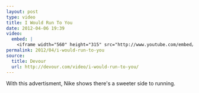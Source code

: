 ```yaml
---
layout: post
type: video
title: I Would Run To You
date: 2012-04-06 19:39
video: 
  embed: |
    <iframe width="560" height="315" src="http://www.youtube.com/embed/iozZTJB2XOw" frameborder="0" allowfullscreen></iframe>
permalink: 2012/04/i-would-run-to-you
source: 
  title: Devour
  url: http://devour.com/video/i-would-run-to-you/
---
```


With this advertisment, Nike shows there's a sweeter side to running.
